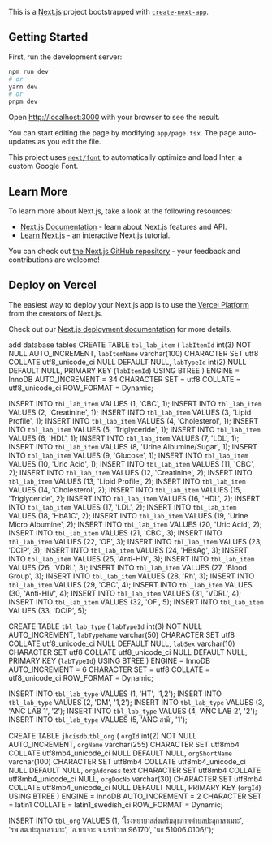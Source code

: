This is a [Next.js](https://nextjs.org/) project bootstrapped with [`create-next-app`](https://github.com/vercel/next.js/tree/canary/packages/create-next-app).

## Getting Started

First, run the development server:

```bash
npm run dev
# or
yarn dev
# or
pnpm dev
```

Open [http://localhost:3000](http://localhost:3000) with your browser to see the result.

You can start editing the page by modifying `app/page.tsx`. The page auto-updates as you edit the file.

This project uses [`next/font`](https://nextjs.org/docs/basic-features/font-optimization) to automatically optimize and load Inter, a custom Google Font.

## Learn More

To learn more about Next.js, take a look at the following resources:

- [Next.js Documentation](https://nextjs.org/docs) - learn about Next.js features and API.
- [Learn Next.js](https://nextjs.org/learn) - an interactive Next.js tutorial.

You can check out [the Next.js GitHub repository](https://github.com/vercel/next.js/) - your feedback and contributions are welcome!

## Deploy on Vercel

The easiest way to deploy your Next.js app is to use the [Vercel Platform](https://vercel.com/new?utm_medium=default-template&filter=next.js&utm_source=create-next-app&utm_campaign=create-next-app-readme) from the creators of Next.js.

Check out our [Next.js deployment documentation](https://nextjs.org/docs/deployment) for more details.

add database tables
CREATE TABLE `tbl_lab_item`  (
  `labItemId` int(3) NOT NULL AUTO_INCREMENT,
  `labItemName` varchar(100) CHARACTER SET utf8 COLLATE utf8_unicode_ci NULL DEFAULT NULL,
  `labTypeId` int(2) NULL DEFAULT NULL,
  PRIMARY KEY (`labItemId`) USING BTREE
) ENGINE = InnoDB AUTO_INCREMENT = 34 CHARACTER SET = utf8 COLLATE = utf8_unicode_ci ROW_FORMAT = Dynamic;

INSERT INTO `tbl_lab_item` VALUES (1, 'CBC', 1);
INSERT INTO `tbl_lab_item` VALUES (2, 'Creatinine', 1);
INSERT INTO `tbl_lab_item` VALUES (3, 'Lipid Profile', 1);
INSERT INTO `tbl_lab_item` VALUES (4, 'Cholesterol', 1);
INSERT INTO `tbl_lab_item` VALUES (5, 'Triglyceride', 1);
INSERT INTO `tbl_lab_item` VALUES (6, 'HDL', 1);
INSERT INTO `tbl_lab_item` VALUES (7, 'LDL', 1);
INSERT INTO `tbl_lab_item` VALUES (8, 'Urine Albumine/Sugar', 1);
INSERT INTO `tbl_lab_item` VALUES (9, 'Glucose', 1);
INSERT INTO `tbl_lab_item` VALUES (10, 'Uric Acid', 1);
INSERT INTO `tbl_lab_item` VALUES (11, 'CBC', 2);
INSERT INTO `tbl_lab_item` VALUES (12, 'Creatinine', 2);
INSERT INTO `tbl_lab_item` VALUES (13, 'Lipid Profile', 2);
INSERT INTO `tbl_lab_item` VALUES (14, 'Cholesterol', 2);
INSERT INTO `tbl_lab_item` VALUES (15, 'Triglyceride', 2);
INSERT INTO `tbl_lab_item` VALUES (16, 'HDL', 2);
INSERT INTO `tbl_lab_item` VALUES (17, 'LDL', 2);
INSERT INTO `tbl_lab_item` VALUES (18, 'HbA1C', 2);
INSERT INTO `tbl_lab_item` VALUES (19, 'Urine Micro Albumine', 2);
INSERT INTO `tbl_lab_item` VALUES (20, 'Uric Acid', 2);
INSERT INTO `tbl_lab_item` VALUES (21, 'CBC', 3);
INSERT INTO `tbl_lab_item` VALUES (22, 'OF', 3);
INSERT INTO `tbl_lab_item` VALUES (23, 'DCIP', 3);
INSERT INTO `tbl_lab_item` VALUES (24, 'HBsAg', 3);
INSERT INTO `tbl_lab_item` VALUES (25, 'Anti-HIV', 3);
INSERT INTO `tbl_lab_item` VALUES (26, 'VDRL', 3);
INSERT INTO `tbl_lab_item` VALUES (27, 'Blood Group', 3);
INSERT INTO `tbl_lab_item` VALUES (28, 'Rh', 3);
INSERT INTO `tbl_lab_item` VALUES (29, 'CBC', 4);
INSERT INTO `tbl_lab_item` VALUES (30, 'Anti-HIV', 4);
INSERT INTO `tbl_lab_item` VALUES (31, 'VDRL', 4);
INSERT INTO `tbl_lab_item` VALUES (32, 'OF', 5);
INSERT INTO `tbl_lab_item` VALUES (33, 'DCIP', 5);

CREATE TABLE `tbl_lab_type`  (
  `labTypeId` int(3) NOT NULL AUTO_INCREMENT,
  `labTypeName` varchar(50) CHARACTER SET utf8 COLLATE utf8_unicode_ci NULL DEFAULT NULL,
  `labSex` varchar(10) CHARACTER SET utf8 COLLATE utf8_unicode_ci NULL DEFAULT NULL,
  PRIMARY KEY (`labTypeId`) USING BTREE
) ENGINE = InnoDB AUTO_INCREMENT = 6 CHARACTER SET = utf8 COLLATE = utf8_unicode_ci ROW_FORMAT = Dynamic;

INSERT INTO `tbl_lab_type` VALUES (1, 'HT', '1,2');
INSERT INTO `tbl_lab_type` VALUES (2, 'DM', '1,2');
INSERT INTO `tbl_lab_type` VALUES (3, 'ANC LAB 1', '2');
INSERT INTO `tbl_lab_type` VALUES (4, 'ANC LAB 2', '2');
INSERT INTO `tbl_lab_type` VALUES (5, 'ANC สามี', '1');

CREATE TABLE `jhcisdb`.`tbl_org`  (
  `orgId` int(2) NOT NULL AUTO_INCREMENT,
  `orgName` varchar(255) CHARACTER SET utf8mb4 COLLATE utf8mb4_unicode_ci NULL DEFAULT NULL,
  `orgShortName` varchar(100) CHARACTER SET utf8mb4 COLLATE utf8mb4_unicode_ci NULL DEFAULT NULL,
  `orgAddress` text CHARACTER SET utf8mb4 COLLATE utf8mb4_unicode_ci NULL,
  `orgDocNo` varchar(30) CHARACTER SET utf8mb4 COLLATE utf8mb4_unicode_ci NULL DEFAULT NULL,
  PRIMARY KEY (`orgId`) USING BTREE
) ENGINE = InnoDB AUTO_INCREMENT = 2 CHARACTER SET = latin1 COLLATE = latin1_swedish_ci ROW_FORMAT = Dynamic;


INSERT INTO `tbl_org` VALUES (1, 'โรงพยาบาลส่งเสริมสุขภาพตำบลปะลุกาสาเมาะ', 'รพ.สต.ปะลุกาสาเมาะ', 'อ.บาเจาะ จ.นราธิวาส 96170', 'นธ 51006.0106/');

